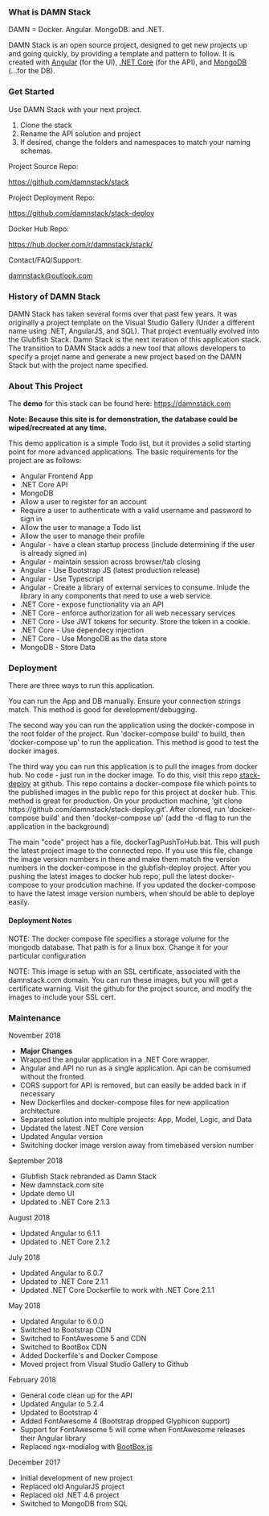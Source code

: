 <h3>What is DAMN Stack</h3>

<p>DAMN = Docker. Angular. MongoDB. and .NET.</p>
<p>DAMN Stack is an open source project, designed to get new projects up and going quickly, by providing a template and pattern to follow. It is created with
  <a href="http://angular.io" target="_blank">Angular</a> (for the UI),
  <a href="https://www.microsoft.com/net/core#windowscmd" target="_blank">.NET Core</a> (for the API), and
  <a href="https://www.mongodb.com/" target="_blank">MongoDB</a> (...for the DB).
</p>

<h3>Get Started</h3>
<p>Use DAMN Stack with your next project.</p>
<ol>
  <li>Clone the stack</li>
  <li>Rename the API solution and project</li>
  <li>If desired, change the folders and namespaces to match your naming schemas.</li>
</ol>


<p>Project Source Repo:</p>
<p><a href="https://github.com/damnstack/stack" target="_blank">https://github.com/damnstack/stack</a></p>

<p>Project Deployment Repo:</p>
<p><a href="https://github.com/damnstack/stack-deploy" target="_blank">https://github.com/damnstack/stack-deploy</a></p>

<p>Docker Hub Repo:</p>
<p><a href="https://hub.docker.com/r/damnstack/stack/" target="_blank">https://hub.docker.com/r/damnstack/stack/</a></p>

<p>Contact/FAQ/Support:</p>
<p><a href="mailto:damnstack@outlook.com">damnstack@outlook.com</a></p>

<h3>History of DAMN Stack</h3>
<p>
  DAMN Stack has taken several forms over that past few years. It was originally a project template on the Visual Studio Gallery (Under a different name using .NET, AngularJS, and SQL). That project eventually evolved into the Glubfish Stack. Damn Stack is the next iteration of this application stack. The transition to DAMN Stack adds a new tool that allows developers to specify a projet name and generate a new project based on the DAMN Stack but with the project name specified.
</p>

<h3>About This Project</h3>
<p>
    The <strong>demo</strong> for this stack can be found here: <a href="https://damnstack.com">https://damnstack.com</a>
</p>
<p>
  <strong>Note: Because this site is for demonstration, the database could be wiped/recreated at any time.</strong>
</p>

<p>This demo application is a simple Todo list, but it provides a solid starting point for more advanced applications. The basic requirements for the project are as follows:</p>
<ul>
  <li>Angular Frontend App</li>
  <li>.NET Core API</li>
  <li>MongoDB</li>
  <li>Allow a user to register for an account</li>
  <li>Require a user to authenticate with a valid username and password to sign in</li>
  <li>Allow the user to manage a Todo list</li>
  <li>Allow the user to manage their profile</li>
  <li>Angular - have a clean startup process (include determining if the user is already signed in)</li>
  <li>Angular - maintain session across browser/tab closing</li>
  <li>Angular - Use Bootstrap JS (latest production release)</li>
  <li>Angular - Use Typescript</li>
  <li>Angular - Create a library of external services to consume. Inlude the library in any components that need to use a web service.</li>
  <li>.NET Core - expose functionality via an API</li>
  <li>.NET Core - enforce authorization for all web necessary services</li>
  <li>.NET Core - Use JWT tokens for security. Store the token in a cookie.</li>
  <li>.NET Core - Use dependecy injection</li>
  <li>.NET Core - Use MongoDB as the data store</li>
  <li>MongoDB - Store Data</li>
</ul>

<h3>Deployment</h3>
<p>There are three ways to run this application.</p>
<p>You can run the App and DB manually. Ensure your connection strings match. This method is good for development/debugging.</p>
<p>The second way you can run the application using the docker-compose in the root folder of the project. Run 'docker-compose build' to build, then 'docker-compose up' to run the application. This method is good to test the docker images.</p>
<p>The third way you can run this application is to pull the images from docker hub. No code - just run in the docker image. To do this, visit this repo <a href="https://github.com/damnstack/stack-deploy">stack-deploy</a> at github. This repo contains a docker-compose file which points to the published images in the public repo for this project at docker hub. This method is great for production. On your production machine, 'git clone https://github.com/damnstack/stack-deploy.git'. After cloned, run 'docker-compose build' and then 'docker-compose up' (add the -d flag to run the application in the background)</p>
<p>The main "code" project has a file, dockerTagPushToHub.bat. This will push the latest project image to the connected repo. If you use this file, change the image version numbers in there and make them match the version numbers in the docker-compose in the glubfish-deploy project. After you pushing the latest images to docker hub repo, pull the latest docker-compose to your prodcution machine. If you updated the docker-compose to have the latest image version numbers, when should be able to deploye easily.</p>
<h4>Deployment Notes</h4>
<p>NOTE: The docker compose file specifies a storage volume for the mongodb database. That path is for a linux box. Change it for your particular configuration</p>
<p>NOTE: This image is setup with an SSL certificate, associated with the damnstack.com domain. You can run these images, but you will get a certificate warning. Visit the github for the project source, and modify the images to include your SSL cert.</p>

<h3>Maintenance</h3>
<p>November 2018</p>
<ul>
  <li><strong>Major Changes</strong></li>
  <li>Wrapped the angular application in a .NET Core wrapper.</li>
  <li>Angular and API no run as a single application. Api can be comsumed without the fronted.</li>
  <li>CORS support for API is removed, but can easily be added back in if necessary</li>
  <li>New Dockerfiles and docker-compose files for new application architecture</li>
  <li>Separated solution into multiple projects: App, Model, Logic, and Data</li>
  <li>Updated the latest .NET Core version</li>
  <li>Updated Angular version</li>
  <li>Switching docker image version away from timebased version number</li>
</ul>

<p>September 2018</p>
<ul>
  <li>Glubfish Stack rebranded as Damn Stack</li>
  <li>New damnstack.com site</li>
  <li>Update demo UI</li>
  <li>Updated to .NET Core 2.1.3</li>
</ul>

<p>August 2018</p>
<ul>
  <li>Updated Angular to 6.1.1</li>
  <li>Updated to .NET Core 2.1.2</li>
</ul>

<p>July 2018</p>
<ul>
  <li>Updated Angular to 6.0.7</li>
  <li>Updated to .NET Core 2.1.1</li>
  <li>Updated .NET Core Dockerfile to work with .NET Core 2.1.1</li>
</ul>

<p>May 2018</p>
<ul>
  <li>Updated Angular to 6.0.0</li>
  <li>Switched to Bootstrap CDN</li>
  <li>Switched to FontAwesome 5 and CDN</li>
  <li>Switched to BootBox CDN</li>
  <li>Added Dockerfile's and Docker Compose</li>
  <li>Moved project from Visual Studio Gallery to Github</li>
</ul>

<p>February 2018</p>
<ul>
  <li>General code clean up for the API</li>
  <li>Updated Angular to 5.2.4</li>
  <li>Updated to Bootstrap 4</li>
  <li>Added FontAwesome 4 (Bootstrap dropped Glyphicon support)</li>
  <li>Support for FontAwesome 5 will come when FontAwesome releases their Angular library</li>
  <li>Replaced ngx-modialog with
    <a href="http://bootboxjs.com/" target="_blank">BootBox.js</a>
  </li>
</ul>

<p>December 2017</p>
<ul>
  <li>Initial development of new project</li>
  <li>Replaced old AngularJS project</li>
  <li>Replaced old .NET 4.6 project</li>
  <li>Switched to MongoDB from SQL</li>
</ul>

